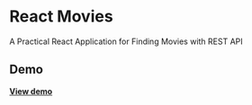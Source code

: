# React Movies
A Practical React Application for Finding Movies with REST API
## Demo
[**View demo**](https://ksooft.github.io/react-movies/)
